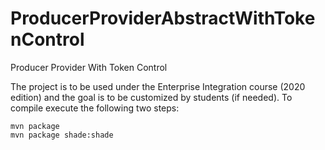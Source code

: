 # ProducerProviderAbstractWithTokenControl
Producer Provider With Token Control

The project is to be used under the Enterprise Integration course (2020 edition) and the goal is to be customized by students (if needed). To compile execute the following two steps:
````
mvn package
mvn package shade:shade
````
